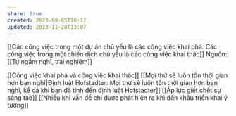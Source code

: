 ```yaml
---
share: true
created: 2023-09-05T16:17
updated: 2023-11-28T13:07
---
```

[[Các công việc trong một dự án chủ yếu là các công việc khai phá. Các công việc trong một chiến dịch chủ yếu là các công việc khai thác]]
Nguồn:: [[Tự ngẫm nghĩ, trải nghiệm]]

[[Công việc khai phá và công việc khai thác]]
[[Mọi thứ sẽ luôn tốn thời gian hơn bạn nghĩ|Định luật Hofstadter: Mọi thứ sẽ luôn tốn thời gian hơn bạn nghĩ, kể cả khi bạn đã tính đến định luật Hofstadter]]
[[Áp lực giết chết sự sáng tạo]]
[[Nhiều khi vấn đề chỉ được phát hiện ra khi đến khâu triển khai ý tưởng]]